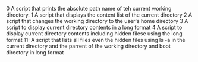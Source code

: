 

0 A script that prints the absolute path name of teh current working directory.
1 A script that displays the content list of the current directory
2 A script that changes the working directory to the user's home directory
3 A script to display current directory contents in a long format
4 A script to display current directory contents including hidden filese using the long format
11: A script that lists all files even the hidden files using ls -a in the current directory and the parrent of the working directory and boot directory in long format
